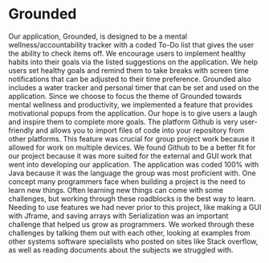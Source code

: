 # Grounded
Our application, Grounded, is designed to be a mental wellness/accountability tracker with a coded To-Do list that gives the user the ability to check items off. We encourage users to implement healthy habits into their goals via the listed suggestions on the application. We help users set healthy goals and remind them to take breaks with screen time notifications that can be adjusted to their time preference. Grounded also includes a water tracker and personal timer that can be set and used on the application. Since we choose to focus the theme of Grounded towards mental wellness and productivity, we implemented a feature that provides motivational popups from the application. Our hope is to give users a laugh and inspire them to complete more goals. The platform Github is very user-friendly and allows you to import files of code into your repository from other platforms. This feature was crucial for group project work because it allowed for work on multiple devices. We found Github to be a better fit for our project because it was more suited for the external and GUI work that went into developing our application. The application was coded 100% with Java because it was the language the group was most proficient with. One concept many programmers face when building a project is the need to learn new things. Often learning new things can come with some challenges, but working through these roadblocks is the best way to learn. Needing to use features we had never prior to this project, like making a GUI with Jframe, and saving arrays with Serialization was an important challenge that helped us grow as programmers. We worked through these challenges by talking them out with each other, looking at examples from other systems software specialists who posted on sites like Stack overflow, as well as reading documents about the subjects we struggled with.
